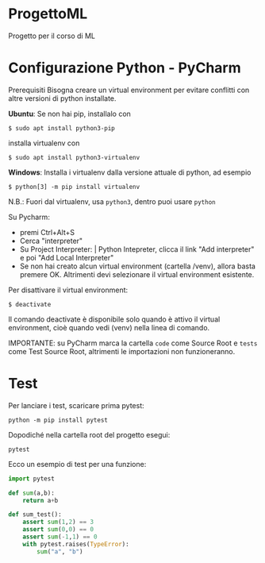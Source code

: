 # ProgettoML
Progetto per il corso di ML

# Configurazione Python - PyCharm

Prerequisiti
Bisogna creare un virtual environment per evitare conflitti con altre versioni di python installate.

**Ubuntu**: Se non hai pip, installalo con 

    $ sudo apt install python3-pip

installa virtualenv con 

    $ sudo apt install python3-virtualenv

**Windows**: Installa i virtualenv dalla versione attuale di python, ad esempio 

    $ python[3] -m pip install virtualenv

N.B.: Fuori dal virtualenv, usa `python3`, dentro puoi usare `python`

Su Pycharm:
- premi Ctrl+Alt+S
- Cerca "interpreter"
- Su Project Interpreter: <NomeProgetto> | Python Intepreter, clicca il link "Add interpreter" e poi "Add Local Interpreter"
- Se non hai creato alcun virtual environment (cartella /venv), allora basta premere OK. Altrimenti devi selezionare il virtual environment esistente.

Per disattivare il virtual environment:

    $ deactivate

Il comando deactivate è disponibile solo quando è attivo il virtual environment, cioè quando vedi (venv) nella linea di comando.

IMPORTANTE: su PyCharm marca la cartella `code` come Source Root e `tests` come Test Source Root, altrimenti le importazioni non funzioneranno.

# Test

Per lanciare i test, scaricare prima pytest:

    python -m pip install pytest

Dopodiché nella cartella root del progetto esegui:

    pytest

Ecco un esempio di test per una funzione:

```python
import pytest

def sum(a,b):
    return a+b

def sum_test():
    assert sum(1,2) == 3
    assert sum(0,0) == 0
    assert sum(-1,1) == 0
    with pytest.raises(TypeError):    
        sum("a", "b")
```

